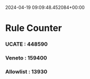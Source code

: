 2024-04-19 09:09:48.452084+00:00
# Rule Counter 
 ### UCATE : 448590

 ### Veneto : 159400

 ### Allowlist : 13930